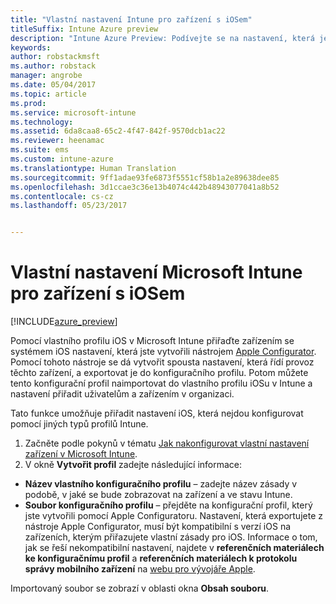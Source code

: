 ```yaml
---
title: "Vlastní nastavení Intune pro zařízení s iOSem"
titleSuffix: Intune Azure preview
description: "Intune Azure Preview: Podívejte se na nastavení, která je možné použít ve vlastním profilu iOS."
keywords: 
author: robstackmsft
ms.author: robstack
manager: angrobe
ms.date: 05/04/2017
ms.topic: article
ms.prod: 
ms.service: microsoft-intune
ms.technology: 
ms.assetid: 6da8caa8-65c2-4f47-842f-9570dcb1ac22
ms.reviewer: heenamac
ms.suite: ems
ms.custom: intune-azure
ms.translationtype: Human Translation
ms.sourcegitcommit: 9ff1adae93fe6873f5551cf58b1a2e89638dee85
ms.openlocfilehash: 3d1ccae3c36e13b4074c442b48943077041a8b52
ms.contentlocale: cs-cz
ms.lasthandoff: 05/23/2017


---
```


# <a name="microsoft-intune-custom-settings-for-ios-devices"></a>Vlastní nastavení Microsoft Intune pro zařízení s iOSem

[!INCLUDE[azure_preview](./includes/azure_preview.md)]

Pomocí vlastního profilu iOS v Microsoft Intune přiřaďte zařízením se systémem iOS nastavení, která jste vytvořili nástrojem [Apple Configurator](https://itunes.apple.com/app/apple-configurator-2/id1037126344?mt=12). Pomocí tohoto nástroje se dá vytvořit spousta nastavení, která řídí provoz těchto zařízení, a exportovat je do konfiguračního profilu. Potom můžete tento konfigurační profil naimportovat do vlastního profilu iOSu v Intune a nastavení přiřadit uživatelům a zařízením v organizaci.

Tato funkce umožňuje přiřadit nastavení iOS, která nejdou konfigurovat pomocí jiných typů profilů Intune.


1. Začněte podle pokynů v tématu [Jak nakonfigurovat vlastní nastavení zařízení v Microsoft Intune](custom-settings-configure.md).
2. V okně **Vytvořit profil** zadejte následující informace:

- **Název vlastního konfiguračního profilu** – zadejte název zásady v podobě, v jaké se bude zobrazovat na zařízení a ve stavu Intune.
- **Soubor konfiguračního profilu** – přejděte na konfigurační profil, který jste vytvořili pomocí Apple Configuratoru.
Nastavení, která exportujete z nástroje Apple Configurator, musí být kompatibilní s verzí iOS na zařízeních, kterým přiřazujete vlastní zásady pro iOS. Informace o tom, jak se řeší nekompatibilní nastavení, najdete v **referenčních materiálech ke konfiguračnímu profil** a **referenčních materiálech k protokolu správy mobilního zařízení** na [webu pro vývojáře Apple](https://developer.apple.com/).

Importovaný soubor se zobrazí v oblasti okna **Obsah souboru**.

